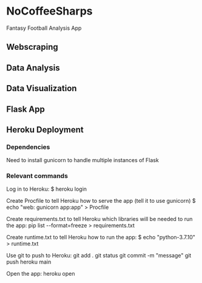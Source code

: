 # NoCoffeeSharps
Fantasy Football Analysis App

## Webscraping

## Data Analysis

## Data Visualization

## Flask App

## Heroku Deployment
### Dependencies
Need to install gunicorn to handle multiple instances of Flask

### Relevant commands
Log in to Heroku:
$ heroku login

Create Procfile to tell Heroku how to serve the app (tell it to use gunicorn)
$ echo "web: gunicorn app:app" > Procfile

Create requirements.txt to tell Heroku which libraries will be needed to run the app:
pip list --format=freeze > requirements.txt

Create runtime.txt to tell Heroku how to run the app:
$ echo "python-3.7.10" > runtime.txt

Use git to push to Heroku:
git add .
git status
git commit -m "message"
git push heroku main

Open the app:
heroku open
